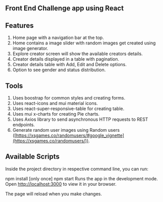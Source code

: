 ## Front End Challenge app using React

## Features

1. Home page with a navigation bar at the top.
2. Home contains a image slider with random images get created using image generator.
3. Explore creator screen will show the available creators details.
4. Creator details displayed in a table with pagination.
5. Creator details table with Add, Edit and Delete options.
6. Option to see gender and status distribution.

## Tools

1. Uses boostrap for common styles and creating forms.
2. Uses react-icons and mui material icons.
3. Uses react-super-responsive-table for creating table.
4. Uses mui x-charts for creating Pie charts.
5. Uses Axios library to send asynchronous HTTP requests to REST endpoints.
6. Generate random user images using Random users ([https://xsgames.co/randomusers/#google_vignette](https://xsgames.co/randomusers/)). 


## Available Scripts

Inside the project directory in respective command line, you can run:

npm install [only once]
npm start
Runs the app in the development mode.
Open [http://localhost:3000](http://localhost:3000/) to view it in your browser.

The page will reload when you make changes.

